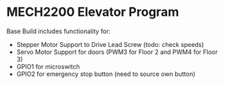 # MECH2200 Elevator Program

Base Build includes functionality for:
- Stepper Motor Support to Drive Lead Screw (todo: check speeds)
- Servo Motor Support for doors (PWM3 for Floor 2 and PWM4 for Floor 3)
- GPIO1 for microswitch
- GPIO2 for emergency stop button (need to source own button)
